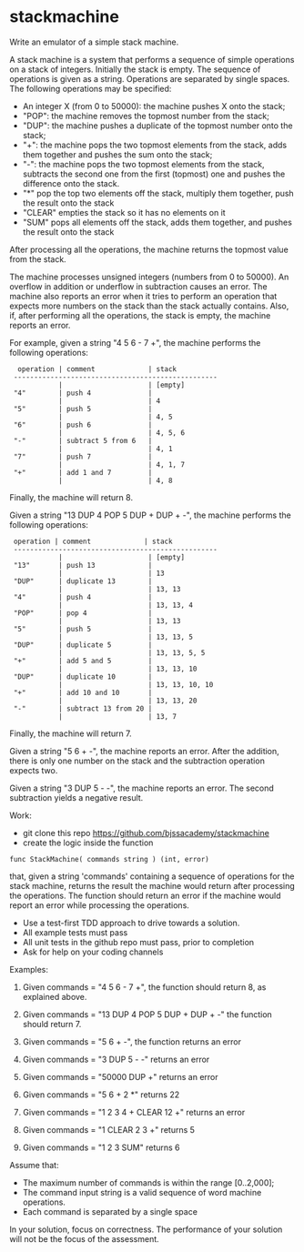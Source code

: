 # stackmachine

Write an emulator of a simple stack machine.

A stack machine is a system that performs a sequence of simple operations on a stack of integers. Initially the stack is empty. The sequence of operations is given as a string. Operations are separated by single spaces. The following operations may be specified:

- An integer X (from 0 to 50000): the machine pushes X onto the stack;
- "POP": the machine removes the topmost number from the stack;
- "DUP": the machine pushes a duplicate of the topmost number onto the stack;
- "+": the machine pops the two topmost elements from the stack, adds them together and pushes the sum onto the stack;
- "-": the machine pops the two topmost elements from the stack, subtracts the second one from the first (topmost) one and pushes the difference onto the stack.
- "\*" pop the top two elements off the stack, multiply them together, push the result onto the stack
- "CLEAR" empties the stack so it has no elements on it
- "SUM" pops all elements off the stack, adds them together, and pushes the result onto the stack

After processing all the operations, the machine returns the topmost value from the stack.

The machine processes unsigned integers (numbers from 0 to 50000). An overflow in addition or underflow in subtraction causes an error. The machine also reports an error when it tries to perform an operation that expects more numbers on the stack than the stack actually contains. Also, if, after performing all the operations, the stack is empty, the machine reports an error.

For example, given a string "4 5 6 - 7 +", the machine performs the following operations:

```
  operation | comment             | stack
 --------------------------------------------------
            |                     | [empty]
 "4"        | push 4              |
            |                     | 4
 "5"        | push 5              |
            |                     | 4, 5
 "6"        | push 6              |
            |                     | 4, 5, 6
 "-"        | subtract 5 from 6   |
            |                     | 4, 1
 "7"        | push 7              |
            |                     | 4, 1, 7
 "+"        | add 1 and 7         |
            |                     | 4, 8
```

Finally, the machine will return 8.

Given a string "13 DUP 4 POP 5 DUP + DUP + -", the machine performs the following operations:

```
 operation | comment             | stack
 --------------------------------------------------
            |                     | [empty]
 "13"       | push 13             |
            |                     | 13
 "DUP"      | duplicate 13        |
            |                     | 13, 13
 "4"        | push 4              |
            |                     | 13, 13, 4
 "POP"      | pop 4               |
            |                     | 13, 13
 "5"        | push 5              |
            |                     | 13, 13, 5
 "DUP"      | duplicate 5         |
            |                     | 13, 13, 5, 5
 "+"        | add 5 and 5         |
            |                     | 13, 13, 10
 "DUP"      | duplicate 10        |
            |                     | 13, 13, 10, 10
 "+"        | add 10 and 10       |
            |                     | 13, 13, 20
 "-"        | subtract 13 from 20 |
            |                     | 13, 7
```

Finally, the machine will return 7.

Given a string "5 6 + -", the machine reports an error. After the addition, there is only one number on the stack and the subtraction operation expects two.

Given a string "3 DUP 5 - -", the machine reports an error. The second subtraction yields a negative result.

Work:

- git clone this repo https://github.com/bjssacademy/stackmachine
- create the logic inside the function

`func StackMachine( commands string ) (int, error)`

that, given a string 'commands' containing a sequence of operations for the stack machine, returns the result the machine would return after processing the operations. The function should return an error if the machine would report an error while processing the operations.

- Use a test-first TDD approach to drive towards a solution.
- All example tests must pass
- All unit tests in the github repo must pass, prior to completion
- Ask for help on your coding channels

Examples:

1. Given commands = "4 5 6 - 7 +", the function should return 8, as explained above.

2. Given commands = "13 DUP 4 POP 5 DUP + DUP + -" the function should return 7.

3. Given commands = "5 6 + -", the function returns an error

4. Given commands = "3 DUP 5 - -" returns an error

5. Given commands = "50000 DUP +" returns an error

6. Given commands = "5 6 + 2 \*" returns 22

7. Given commands = "1 2 3 4 + CLEAR 12 +" returns an error

8. Given commands = "1 CLEAR 2 3 +" returns 5

9. Given commands = "1 2 3 SUM" returns 6

Assume that:

- The maximum number of commands is within the range [0..2,000];
- The command input string is a valid sequence of word machine operations.
- Each command is separated by a single space

In your solution, focus on correctness. The performance of your solution will not be the focus of the assessment.
